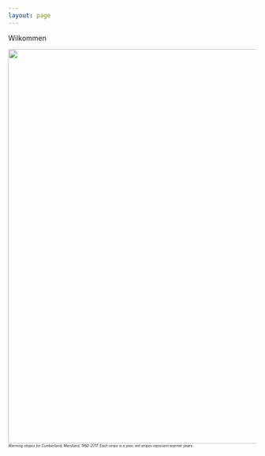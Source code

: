 ```yaml
---
layout: page
---
```


Wilkommen

<img align="center" src="https://agougher.github.io/images/warmingstripes.png" width="800">
<em style="font-size:0.5em">Warming stripes for Cumberland, Maryland, 1950-2017. Each stripe is a year, red stripes represent warmer years.</em>

<br clear="center"/> 

